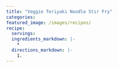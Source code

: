 ```yaml
---
title: "Veggie Teriyaki Noodle Stir Fry"
categories:
featured_image: /images/recipes/
recipe:
  servings: 
  ingredients_markdown: |-
    *
  directions_markdown: |-
    1.
---
```


